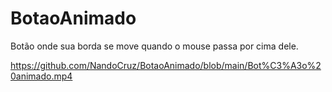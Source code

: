 # BotaoAnimado
Botão onde sua borda se move quando o mouse passa por cima dele.

https://github.com/NandoCruz/BotaoAnimado/blob/main/Bot%C3%A3o%20animado.mp4
